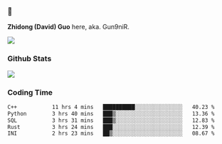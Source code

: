 ### 👋 

**Zhidong (David) Guo** here, aka. Gun9niR.

![](https://komarev.com/ghpvc/?username=Gun9niR&label=Total+Views)

### Github Stats

<img src="https://github-readme-stats.vercel.app/api?username=Gun9niR&count_private=true&show_icons=true&theme=vue-dark&hide_title=true">

### Coding Time

<!--START_SECTION:waka-->

```txt
C++           11 hrs 4 mins   ██████████░░░░░░░░░░░░░░░   40.23 %
Python        3 hrs 40 mins   ███▒░░░░░░░░░░░░░░░░░░░░░   13.36 %
SQL           3 hrs 31 mins   ███▒░░░░░░░░░░░░░░░░░░░░░   12.83 %
Rust          3 hrs 24 mins   ███░░░░░░░░░░░░░░░░░░░░░░   12.39 %
INI           2 hrs 23 mins   ██▒░░░░░░░░░░░░░░░░░░░░░░   08.67 %
```

<!--END_SECTION:waka-->
